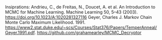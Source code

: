 Insiprations:
Andrieu, C., de Freitas, N., Doucet, A. et al. An Introduction to MCMC for Machine Learning. Machine Learning 50, 5–43 (2003). https://doi.org/10.1023/A:1020281327116
Geyer, Charles J. Markov Chain Monte Carlo Maximum Likelihood. 1991. https://www2.stat.duke.edu/~scs/Courses/Stat376/Papers/TemperAnneal/Geyer.1991.pdf.
https://github.com/grahamearley/MCMC_Decryptor
